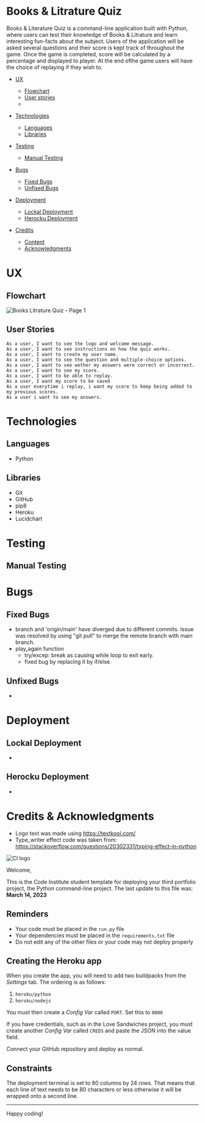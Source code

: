 # Books & Litrature Quiz


Books & Literature Quiz is a command-line application built with Python, where users can test their knowledge of Books & Litrature and learn interesting fun-facts about the subject.
Users of the application will be asked several questions and their score is kept track of throughout the game. Once the game is completed, score will be calculated by a percentage and displayed to player.
At the end ofthe game users will have the choice of replaying if they wish to.

* [UX](#user-experience)
    * [Flowchart](#target-audience)
    * [User stories](#user-stories)
    * 
*  [Technologies](#technologies)

   * [Languages](#languages-used)
   * [Libraries](#libraries)

* [Testing](#testing)

    * [Manual Testing](#manual-testing)
    
* [Bugs](#bugs)
    
    * [Fixed Bugs](#fixed-bugs)
    * [Unfixed Bugs](#unfixed-bugs)

* [Deployment](#deployment)

   * [Lockal Deployment](#lockal-deployment)
   * [Herocku Deployment](#heroku-deployment)

* [Credits](#credits)

    * [Content](#content)
    * [Acknowledgments](#acknowledgments)



# UX
## Flowchart
![Books   Litrature Quiz - Page 1](https://user-images.githubusercontent.com/81637641/235639386-208eb6d2-a0cf-4fdb-a5f1-1216cf545bd0.jpeg)


## User Stories

    As a user, I want to see the logo and welcome message.
    As a user, I want to see instructions on how the quiz works.
    As a user, I want to create my user name.
    As a user, I want to see the question and multiple-choice options.
    As a user, I want to see wether my answers were correct or incorrect.
    As a user, I want to see my score.
    As a user, I want to be able to replay.
    As a user, I want my score to be saved
    As a user everytime i replay, i want my score to keep being added to my previous scores.
    As a user i want to see my answers.


# Technologies
## Languages
- Python
## Libraries
- Git
- GitHub
- pip8
- Heroku
- Lucidchart

# Testing
## Manual Testing

# Bugs
## Fixed Bugs
- branch and 'origin/main' have diverged due to different commits. Issue was resolved by using "git pull" to merge the remote branch with main branch.
- play_again function 
    - try/excep: break as causing while loop to exit early.
    - fixed bug by replacing it by if/else. 
## Unfixed Bugs
- 

# Deployment
## Lockal Deployment
- 
## Herocku Deployment
- 
# Credits & Acknowledgments
- Logo text was made using https://textkool.com/
- Type_writer effect code was taken from:
    https://stackoverflow.com/questions/20302331/typing-effect-in-python


![CI logo](https://codeinstitute.s3.amazonaws.com/fullstack/ci_logo_small.png)

Welcome,

This is the Code Institute student template for deploying your third portfolio project, the Python command-line project. The last update to this file was: **March 14, 2023**

## Reminders

- Your code must be placed in the `run.py` file
- Your dependencies must be placed in the `requirements.txt` file
- Do not edit any of the other files or your code may not deploy properly

## Creating the Heroku app

When you create the app, you will need to add two buildpacks from the _Settings_ tab. The ordering is as follows:

1. `heroku/python`
2. `heroku/nodejs`

You must then create a _Config Var_ called `PORT`. Set this to `8000`

If you have credentials, such as in the Love Sandwiches project, you must create another _Config Var_ called `CREDS` and paste the JSON into the value field.

Connect your GitHub repository and deploy as normal.

## Constraints

The deployment terminal is set to 80 columns by 24 rows. That means that each line of text needs to be 80 characters or less otherwise it will be wrapped onto a second line.

---

Happy coding!
